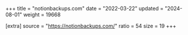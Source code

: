 +++
title = "notionbackups.com"
date = "2022-03-22"
updated = "2024-08-01"
weight = 19668

[extra]
source = "https://notionbackups.com/"
ratio = 54
size = 19
+++
